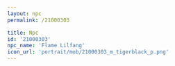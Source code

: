 ```yaml
---
layout: npc
permalink: /21000303

title: Npc
id: '21000303'
npc_name: 'Flame Lilfang'
icon_url: 'portrait/mob/21000303_m_tigerblack_p.png'
---
```

